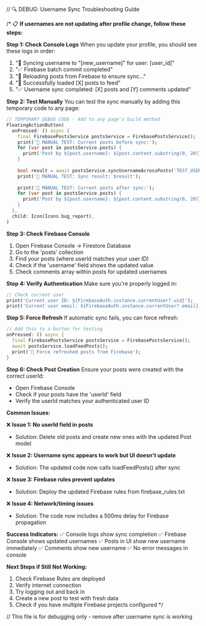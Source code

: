 // 🔍 DEBUG: Username Sync Troubleshooting Guide

/*
📋 **If usernames are not updating after profile change, follow these steps:**

**Step 1: Check Console Logs**
When you update your profile, you should see these logs in order:
1. "🔄 Syncing username to "[new_username]" for user: [user_id]"
2. "✅ Firebase batch commit completed"
3. "🔄 Reloading posts from Firebase to ensure sync..."
4. "🎯 Successfully loaded [X] posts to feed"
5. "✅ Username sync completed: [X] posts and [Y] comments updated"

**Step 2: Test Manually**
You can test the sync manually by adding this temporary code to any page:

```dart
// TEMPORARY DEBUG CODE - Add to any page's build method
FloatingActionButton(
  onPressed: () async {
    final FirebasePostsService postsService = FirebasePostsService();
    print('🧪 MANUAL TEST: Current posts before sync:');
    for (var post in postsService.posts) {
      print('Post by ${post.username}: ${post.content.substring(0, 20)}...');
    }
    
    bool result = await postsService.syncUsernameAcrossPosts('TEST_USERNAME');
    print('🧪 MANUAL TEST: Sync result: $result');
    
    print('🧪 MANUAL TEST: Current posts after sync:');
    for (var post in postsService.posts) {
      print('Post by ${post.username}: ${post.content.substring(0, 20)}...');
    }
  },
  child: Icon(Icons.bug_report),
)
```

**Step 3: Check Firebase Console**
1. Open Firebase Console → Firestore Database
2. Go to the 'posts' collection
3. Find your posts (where userId matches your user ID)
4. Check if the 'username' field shows the updated value
5. Check comments array within posts for updated usernames

**Step 4: Verify Authentication**
Make sure you're properly logged in:
```dart
// Check current user
print('Current user ID: ${FirebaseAuth.instance.currentUser?.uid}');
print('Current user email: ${FirebaseAuth.instance.currentUser?.email}');
```

**Step 5: Force Refresh**
If automatic sync fails, you can force refresh:
```dart
// Add this to a button for testing
onPressed: () async {
  final FirebasePostsService postsService = FirebasePostsService();
  await postsService.loadFeedPosts();
  print('🔄 Force refreshed posts from Firebase');
}
```

**Step 6: Check Post Creation**
Ensure your posts were created with the correct userId:
- Open Firebase Console
- Check if your posts have the 'userId' field
- Verify the userId matches your authenticated user ID

**Common Issues:**

❌ **Issue 1: No userId field in posts**
- Solution: Delete old posts and create new ones with the updated Post model

❌ **Issue 2: Username sync appears to work but UI doesn't update**
- Solution: The updated code now calls loadFeedPosts() after sync

❌ **Issue 3: Firebase rules prevent updates**
- Solution: Deploy the updated Firebase rules from firebase_rules.txt

❌ **Issue 4: Network/timing issues**
- Solution: The code now includes a 500ms delay for Firebase propagation

**Success Indicators:**
✅ Console logs show sync completion
✅ Firebase Console shows updated usernames
✅ Posts in UI show new username immediately
✅ Comments show new username
✅ No error messages in console

**Next Steps if Still Not Working:**
1. Check Firebase Rules are deployed
2. Verify internet connection
3. Try logging out and back in
4. Create a new post to test with fresh data
5. Check if you have multiple Firebase projects configured
*/

// This file is for debugging only - remove after username sync is working
